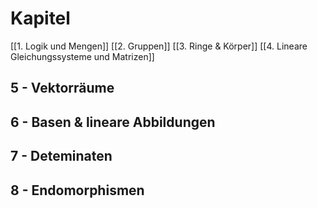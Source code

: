 
# Kapitel
[[1. Logik und Mengen]]
[[2. Gruppen]]
[[3. Ringe & Körper]]
[[4. Lineare Gleichungssysteme und Matrizen]]
## 5 - Vektorräume
## 6 - Basen & lineare Abbildungen
## 7 - Deteminaten
## 8 - Endomorphismen

